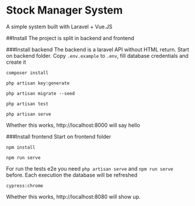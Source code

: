# Stock Manager System
A simple system built with Laravel + Vue.JS

##Install
The project is split in backend and frontend

###Install backend
The backend is a laravel API without HTML return.
Start on backend folder.
Copy `.env.example` to `.env`,  fill database credentials and create it

`composer install`

`php artisan key:generate`

`php artisan migrate --seed`

`php artisan test`

`php artisan serve`

Whether this works, http://localhost:8000 will say hello

###Install frontend
Start on frontend folder

`npm install`

`npm run serve`

For run the tests e2e you need `php artisan serve` and `npm run serve` before. Each execution the database will be refreshed

`cypress:chrome`

Whether this works, http://localhost:8080 will show up.